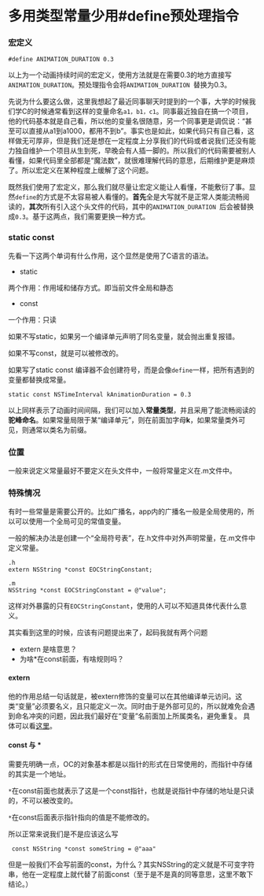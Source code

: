 # 多用类型常量少用#define预处理指令
### 宏定义

```
#define ANIMATION_DURATION 0.3
```

以上为一个动画持续时间的宏定义，使用方法就是在需要0.3的地方直接写`ANIMATION_DURATION`。预处理指令会将`ANIMATION_DURATION `替换为0.3。

先说为什么要这么做，这里我想起了最近同事聊天时提到的一个事，大学的时候我们学C的时候通常看到这样的变量命名`a1，b1，c1`。同事最近独自在搞一个项目，他的代码基本就是自己看，所以他的变量名很随意，另一个同事更是调侃说：“甚至可以直接从a1到a1000，都用不到b”。事实也是如此，如果代码只有自己看，这样做无可厚非，但是我们还是想在一定程度上分享我们的代码或者说我们还没有能力独自维护一个项目从生到死，早晚会有人插一脚的。所以我们的代码需要被别人看懂，如果代码里全部都是“魔法数”，就很难理解代码的意思，后期维护更是麻烦了。所以宏定义在某种程度上缓解了这个问题。

既然我们使用了宏定义，那么我们就尽量让宏定义能让人看懂，不能敷衍了事。显然`define`的方式是不太容易被人看懂的。**首先**全是大写就不是正常人类能流畅阅读的，**其次**所有引入这个头文件的代码，其中的`ANIMATION_DURATION `后会被替换成`0.3`。基于这两点，我们需要更换一种方式。

### static const

先看一下这两个单词有什么作用，这个显然是使用了C语言的语法。

* static

两个作用：作用域和储存方式。即当前文件全局和静态

* const

一个作用：只读

如果不写static，如果另一个编译单元声明了同名变量，就会抛出重复报错。

如果不写const，就是可以被修改的。

如果写了static const 编译器不会创建符号，而是会像`define`一样，把所有遇到的变量都替换成常量。

```
static const NSTimeInterval kAnimationDuration = 0.3
```

以上同样表示了动画时间间隔，我们可以加入**常量类型**，并且采用了能流畅阅读的**驼峰命名**。如果常量局限于某“编译单元”，则在前面加字母**k**，如果常量类外可见，则通常以类名为前缀。

### 位置

一般来说定义常量最好不要定义在头文件中，一般将常量定义在.m文件中。

### 特殊情况

有时一些常量是需要公开的。比如广播名，app内的广播名一般是全局使用的，所以可以使用一个全局可见的常值变量。

一般的解决办法是创建一个“全局符号表”，在.h文件中对外声明常量，在.m文件中定义常量。

```
.h
extern NSString *const EOCStringConstant;

.m
NSString *const EOCStringConstant = @"value";
```

这样对外暴露的只有`EOCStringConstant`，使用的人可以不知道具体代表什么意义。

其实看到这里的时候，应该有问题提出来了，起码我就有两个问题

* extern 是啥意思？
* 为啥*在const前面，有啥规则吗？

#### extern 
 
 他的作用总结一句话就是，被extern修饰的变量可以在其他编译单元访问。这类“变量”必须要名义，且只能定义一次。同时由于是外部可见的，所以就难免会遇到命名冲突的问题，因此我们最好在“变量”名前面加上所属类名，避免重复。
 具体可以看[这里](https://blog.csdn.net/Think88666/article/details/90706719)。
 
#### const 与 *
 
 需要先明确一点，OC的对象基本都是以指针的形式在日常使用的，而指针中存储的其实是一个地址。
 
 `*`在const前面也就表示了这是一个const指针，也就是说指针中存储的地址是只读的，不可以被改变的。
 
 `*`在const后面表示指针指向的值是不能修改的。
 
 所以正常来说我们是不是应该这么写
 
``` const NSString *const someString = @"aaa"```

但是一般我们不会写前面的const，为什么？其实NSString的定义就是不可变字符串，他在一定程度上就代替了前面const（至于是不是真的同等意思，这里不敢下结论。）
 


